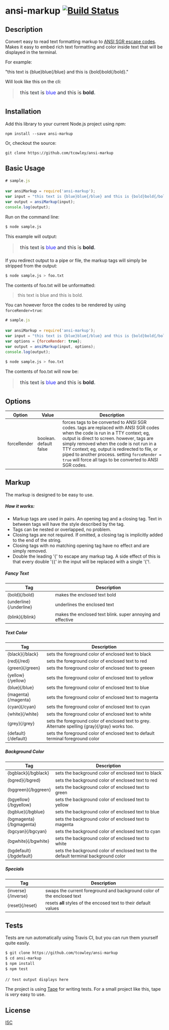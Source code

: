 # ansi-markup  [![Build Status](https://travis-ci.org/tcowley/ansi-markup.svg?branch=master)](https://travis-ci.org/tcowley/ansi-markup)

## Description

Convert easy to read text formatting markup to [ANSI SGR escape codes](https://en.wikipedia.org/wiki/ANSI_escape_code). Makes it easy to embed rich text formatting and color inside text that will be displayed in the terminal.

For example: 

"this text is {blue}blue{/blue} and this is {bold}bold{/bold}."

Will look like this on the cli:

> ![formatted text](./media/formatted-text.png) 


## Installation

Add this library to your current Node.js project using npm:

```
npm install --save ansi-markup
```

Or, checkout the source:

```
git clone https://github.com/tcowley/ansi-markup
```

## Basic Usage

```javascript
# sample.js

var ansiMarkup = require('ansi-markup');
var input = "this text is {blue}blue{/blue} and this is {bold}bold{/bold}.";
var output = ansiMarkup(input);
console.log(output);
```

Run on the command line: 

```bash
$ node sample.js
```

This example will output:

> ![formatted text](./media/formatted-text.png) 


If you redirect output to a pipe or file, the markup tags will simply be stripped from the output: 

```bash
$ node sample.js > foo.txt  
```

The contents of foo.txt will be unformatted: 

> this text is blue and this is bold.


You can however force the codes to be rendered by using `forceRender=true`:

```javascript
# sample.js

var ansiMarkup = require('ansi-markup');
var input = "this text is {blue}blue{/blue} and this is {bold}bold{/bold}.";
var options = {forceRender: true};
var output = ansiMarkup(input, options);
console.log(output);
```

```bash
$ node sample.js > foo.txt  
```

The contents of foo.txt will now be: 

> ![formatted text](./media/formatted-text.png) 


## Options

| Option | Value | Description |
| ----- | ----- | ------- | 
| forceRender | boolean. default false | forces tags to be converted to ANSI SGR codes. tags are replaced with ANSI SGR codes when the code is run in a TTY context; eg, output is direct to screen. however, tags are simply removed when the code is not run in a TTY context; eg, output is redirected to file, or piped to another process. setting `forceRender = true` will force all tags to be converted to ANSI SGR codes. |


## Markup

The markup is designed to be easy to use. 

##### How it works:

* Markup tags are used in pairs. An opening tag and a closing tag. Text in between tags will have the style described by the tag.
* Tags can be nested or overlapped, no problem.
* Closing tags are not required. If omitted, a closing tag is implicitly added to the end of the string.
* Closing tags with no matching opening tag have no effect and are simply removed.
* Double the leading '{' to escape any markup tag. A side effect of this is that every double '{{' in the input will be replaced with a single '{'!.


##### Fancy Text 

|  Tag | Description |
| ----- | ------- | 
| {bold}{/bold} | makes the enclosed text bold |
| {underline}{/underline} | underlines the enclosed text |
| {blink}{/blink} | makes the enclosed text blink. super annoying and effective | 

##### Text Color

|  Tag | Description |
| ----- | ------- | 
| {black}{/black} | sets the foreground color of enclosed text to black |
| {red}{/red} | sets the foreground color of enclosed text to red |
| {green}{/green} | sets the foreground color of enclosed text to greeen |
| {yellow}{/yellow} | sets the foreground color of enclosed text to yellow |
| {blue}{/blue} | sets the foreground color of enclosed text to blue |
| {magenta}{/magenta} | sets the foreground color of enclosed text to magenta |
| {cyan}{/cyan} | sets the foreground color of enclosed text to cyan |
| {white}{/white} | sets the foreground color of enclosed text to white |
| {grey}{/grey}   | sets the foreground color of enclosed text to grey. Alternate spelling {gray}{/gray} works too. |
| {default}{/default} | sets the foreground color of enclosed text to default terminal foreground color |

##### Background Color

|  Tag | Description |
| ----- | ------- | 
| {bgblack}{/bgblack} | sets the background color of enclosed text to black |
| {bgred}{/bgred} | sets the background color of enclosed text to red |
| {bggreen}{/bggreen} | sets the background color of enclosed text to green |
| {bgyellow}{/bgyellow} | sets the background color of enclosed text to yellow |
| {bgblue}{/bgblue} | sets the background color of enclosed text to blue |
| {bgmagenta}{/bgmagenta} | sets the background color of enclosed text to magenta |
| {bgcyan}{/bgcyan} | sets the background color of enclosed text to cyan |
| {bgwhite}{/bgwhite} | sets the background color of enclosed text to white |
| {bgdefault}{/bgdefault} | sets the background color of enclosed text to the default terminal background color |

##### Specials

|  Tag | Description |
| ----- | ------- | 
|  {inverse}{/inverse} | swaps the current foreground and background color of the enclosed text |
|  {reset}{/reset} | resets **all** styles of the encosed text to their default values |


## Tests

Tests are run automatically using Travis CI, but you can run them yourself quite easily.

```bash
$ git clone https://github.com/tcowley/ansi-markup
$ cd ansi-markup
$ npm install
$ npm test

// test output displays here
```


The project is using [Tape](/substack/tape) for writing tests. For a small project like this, tape is _very_ easy to use.

## License

[ISC](https://opensource.org/licenses/ISC)



